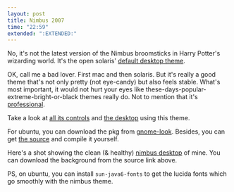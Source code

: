 ```yaml
---
layout: post
title: Nimbus 2007
time: "22:59"
extended: ":EXTENDED:"
---
```


No, it's not the latest version of the Nimbus broomsticks in Harry Potter's wizarding world.  It's the open solaris' [default desktop theme](https://nimbus.dev.java.net/).

OK, call me a bad lover.  First mac and then solaris.  But it's really a good theme that's not only pretty (not eye-candy) but also feels stable. What's most important, it would not hurt your eyes like these-days-popular-extreme-bright-or-black themes really do. Not to mention that it's [professional](https://nimbus.dev.java.net/spec/index.html).

Take a look at [all its controls](http://galbraiths.org/blog/wp-content/uploads/2007/03/controls_regular.png) and [the desktop](http://galbraiths.org/blog/wp-content/uploads/2007/03/staroffice.png) using this theme.

For ubuntu, you can download the pkg from [gnome-look](http://www.gnome-look.org/content/show.php/Nimbus+%28Ubuntu+and+Debian%29?content=54755). Besides, you can get [the source](http://dlc.sun.com/osol/jds/downloads/extras/) and compile it yourself.

Here's a shot showing the clean (& healthy) [nimbus desktop](http://linuxfire.com.cn/~alecs/pics/nimbus.png) of mine.  You can download the background from the source link above.

PS, on ubuntu, you can install `sun-java6-fonts` to get the lucida fonts which go smoothly with the nimbus theme.

